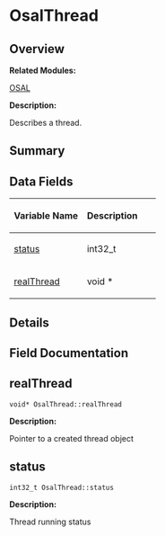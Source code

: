 # OsalThread<a name="EN-US_TOPIC_0000001054879548"></a>

## **Overview**<a name="section1452281306093532"></a>

**Related Modules:**

[OSAL](osal.md)

**Description:**

Describes a thread. 

## **Summary**<a name="section1254584571093532"></a>

## Data Fields<a name="pub-attribs"></a>

<a name="table1728720022093532"></a>
<table><thead align="left"><tr id="row278971199093532"><th class="cellrowborder" valign="top" width="50%" id="mcps1.1.3.1.1"><p id="p1694880947093532"><a name="p1694880947093532"></a><a name="p1694880947093532"></a>Variable Name</p>
</th>
<th class="cellrowborder" valign="top" width="50%" id="mcps1.1.3.1.2"><p id="p1902820115093532"><a name="p1902820115093532"></a><a name="p1902820115093532"></a>Description</p>
</th>
</tr>
</thead>
<tbody><tr id="row1342930815093532"><td class="cellrowborder" valign="top" width="50%" headers="mcps1.1.3.1.1 "><p id="p1155724365093532"><a name="p1155724365093532"></a><a name="p1155724365093532"></a><a href="osalthread.md#ac7c4d7a09cb3a91c98dd04588a79d4d4">status</a></p>
</td>
<td class="cellrowborder" valign="top" width="50%" headers="mcps1.1.3.1.2 "><p id="p368308221093532"><a name="p368308221093532"></a><a name="p368308221093532"></a>int32_t </p>
</td>
</tr>
<tr id="row1169288691093532"><td class="cellrowborder" valign="top" width="50%" headers="mcps1.1.3.1.1 "><p id="p147843757093532"><a name="p147843757093532"></a><a name="p147843757093532"></a><a href="osalthread.md#a610e38635cc4f16cd3b274ae9351818f">realThread</a></p>
</td>
<td class="cellrowborder" valign="top" width="50%" headers="mcps1.1.3.1.2 "><p id="p1664770515093532"><a name="p1664770515093532"></a><a name="p1664770515093532"></a>void * </p>
</td>
</tr>
</tbody>
</table>

## **Details**<a name="section210396820093532"></a>

## **Field Documentation**<a name="section1559788945093532"></a>

## realThread<a name="a610e38635cc4f16cd3b274ae9351818f"></a>

```
void* OsalThread::realThread
```

 **Description:**

Pointer to a created thread object 

## status<a name="ac7c4d7a09cb3a91c98dd04588a79d4d4"></a>

```
int32_t OsalThread::status
```

 **Description:**

Thread running status 

